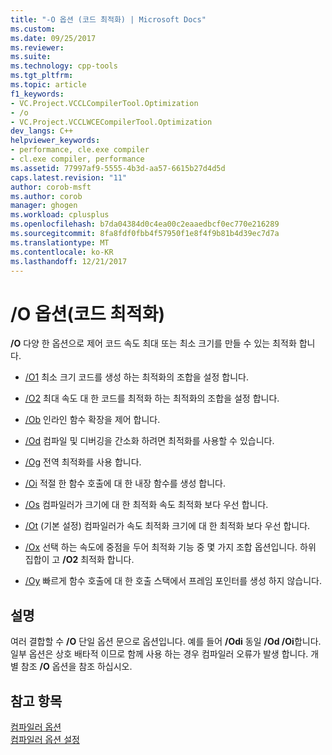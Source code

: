 ```yaml
---
title: "-O 옵션 (코드 최적화) | Microsoft Docs"
ms.custom: 
ms.date: 09/25/2017
ms.reviewer: 
ms.suite: 
ms.technology: cpp-tools
ms.tgt_pltfrm: 
ms.topic: article
f1_keywords:
- VC.Project.VCCLCompilerTool.Optimization
- /o
- VC.Project.VCCLWCECompilerTool.Optimization
dev_langs: C++
helpviewer_keywords:
- performance, cle.exe compiler
- cl.exe compiler, performance
ms.assetid: 77997af9-5555-4b3d-aa57-6615b27d4d5d
caps.latest.revision: "11"
author: corob-msft
ms.author: corob
manager: ghogen
ms.workload: cplusplus
ms.openlocfilehash: b7da04384d0c4ea00c2eaaedbcf0ec770e216289
ms.sourcegitcommit: 8fa8fdf0fbb4f57950f1e8f4f9b81b4d39ec7d7a
ms.translationtype: MT
ms.contentlocale: ko-KR
ms.lasthandoff: 12/21/2017
---
```

# <a name="o-options-optimize-code"></a>/O 옵션(코드 최적화)

**/O** 다양 한 옵션으로 제어 코드 속도 최대 또는 최소 크기를 만들 수 있는 최적화 합니다.

- [/O1](../../build/reference/o1-o2-minimize-size-maximize-speed.md) 최소 크기 코드를 생성 하는 최적화의 조합을 설정 합니다.

- [/O2](../../build/reference/o1-o2-minimize-size-maximize-speed.md) 최대 속도 대 한 코드를 최적화 하는 최적화의 조합을 설정 합니다.

- [/Ob](../../build/reference/ob-inline-function-expansion.md) 인라인 함수 확장을 제어 합니다.

- [/Od](../../build/reference/od-disable-debug.md) 컴파일 및 디버깅을 간소화 하려면 최적화를 사용할 수 있습니다.

- [/Og](../../build/reference/og-global-optimizations.md) 전역 최적화를 사용 합니다.

- [/Oi](../../build/reference/oi-generate-intrinsic-functions.md) 적절 한 함수 호출에 대 한 내장 함수를 생성 합니다.

- [/Os](../../build/reference/os-ot-favor-small-code-favor-fast-code.md) 컴파일러가 크기에 대 한 최적화 속도 최적화 보다 우선 합니다.

- [/Ot](../../build/reference/os-ot-favor-small-code-favor-fast-code.md) (기본 설정) 컴파일러가 속도 최적화 크기에 대 한 최적화 보다 우선 합니다.

- [/Ox](../../build/reference/ox-full-optimization.md) 선택 하는 속도에 중점을 두어 최적화 기능 중 몇 가지 조합 옵션입니다. 하위 집합이 고 **/O2** 최적화 합니다.

- [/Oy](../../build/reference/oy-frame-pointer-omission.md) 빠르게 함수 호출에 대 한 호출 스택에서 프레임 포인터를 생성 하지 않습니다.

## <a name="remarks"></a>설명

여러 결합할 수 **/O** 단일 옵션 문으로 옵션입니다. 예를 들어 **/Odi** 동일 **/Od /Oi**합니다. 일부 옵션은 상호 배타적 이므로 함께 사용 하는 경우 컴파일러 오류가 발생 합니다. 개별 참조 **/O** 옵션을 참조 하십시오.

## <a name="see-also"></a>참고 항목

[컴파일러 옵션](../../build/reference/compiler-options.md)   
[컴파일러 옵션 설정](../../build/reference/setting-compiler-options.md)